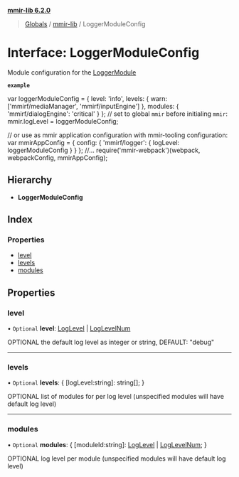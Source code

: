 **[mmir-lib 6.2.0](../README.md)**

> [Globals](../README.md) / [mmir-lib](../modules/mmir_lib.md) / LoggerModuleConfig

# Interface: LoggerModuleConfig

Module configuration for the [LoggerModule](mmir_lib.loggermodule.md)

**`example`** 

var loggerModuleConfig = {
	level: 'info',
	levels: {
		warn: ['mmirf/mediaManager', 'mmirf/inputEngine']
	},
	modules: {
		'mmirf/dialogEngine': 'critical'
	}
};
// set to global `mmir` before initialing `mmir`:
mmir.logLevel = loggerModuleConfig;

// or use as mmir application configuration with mmir-tooling configuration:
var mmirAppConfig = {
	config: {
		'mmirf/logger': {
			logLevel: loggerModuleConfig
		}
	}
};
//...
require('mmir-webpack')(webpack, webpackConfig, mmirAppConfig);

## Hierarchy

* **LoggerModuleConfig**

## Index

### Properties

* [level](mmir_lib.loggermoduleconfig.md#level)
* [levels](mmir_lib.loggermoduleconfig.md#levels)
* [modules](mmir_lib.loggermoduleconfig.md#modules)

## Properties

### level

• `Optional` **level**: [LogLevel](../modules/mmir_lib.md#loglevel) \| [LogLevelNum](../modules/mmir_lib.md#loglevelnum)

OPTIONAL the default log level as integer or string, DEFAULT: "debug"

___

### levels

• `Optional` **levels**: { [logLevel:string]: string[];  }

OPTIONAL list of modules for per log level (unspecified modules will have default log level)

___

### modules

• `Optional` **modules**: { [moduleId:string]: [LogLevel](../modules/mmir_lib.md#loglevel) \| [LogLevelNum](../modules/mmir_lib.md#loglevelnum);  }

OPTIONAL log level per module (unspecified modules will have default log level)
